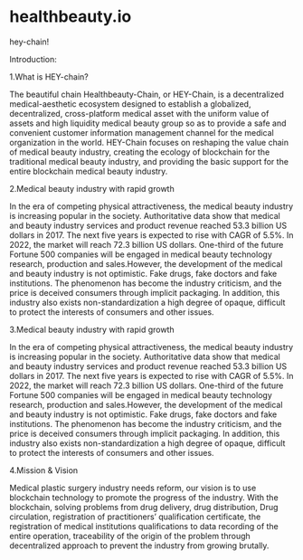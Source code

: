 # healthbeauty.io
hey-chain!


Introduction:

1.What is HEY-chain?

The beautiful chain Healthbeauty-Chain, or HEY-Chain, is a decentralized medical-aesthetic ecosystem designed to establish a globalized, decentralized, cross-platform medical asset with the uniform value of assets and high liquidity medical beauty group so as to provide a safe and convenient customer information management channel for the medical organization in the world. HEY-Chain focuses on reshaping the value chain of medical beauty industry, creating the ecology of blockchain for the traditional medical beauty industry, and providing the basic support for the entire blockchain medical beauty industry.



2.Medical beauty industry with rapid growth

In the era of competing physical attractiveness, the medical beauty industry is increasing popular in the society. Authoritative data show that medical and beauty industry services and product revenue reached 53.3 billion US dollars in 2017. The next five years is expected to rise with CAGR of 5.5%. In 2022, the market will reach 72.3 billion US dollars. One-third of the future Fortune 500 companies will be engaged in medical beauty technology research, production and sales.However, the development of the medical and beauty industry is not optimistic. Fake drugs, fake doctors and fake institutions. The phenomenon has become the industry criticism, and the price is deceived consumers through implicit packaging. In addition, this industry also exists non-standardization a high degree of opaque, difficult to protect the interests of consumers and other issues.




3.Medical beauty industry with rapid growth

In the era of competing physical attractiveness, the medical beauty industry is increasing popular in the society. Authoritative data show that medical and beauty industry services and product revenue reached 53.3 billion US dollars in 2017. The next five years is expected to rise with CAGR of 5.5%. In 2022, the market will reach 72.3 billion US dollars. One-third of the future Fortune 500 companies will be engaged in medical beauty technology research, production and sales.However, the development of the medical and beauty industry is not optimistic. Fake drugs, fake doctors and fake institutions. The phenomenon has become the industry criticism, and the price is deceived consumers through implicit packaging. In addition, this industry also exists non-standardization a high degree of opaque, difficult to protect the interests of consumers and other issues.



4.Mission & Vision

Medical plastic surgery industry needs reform, our vision is to use blockchain technology to promote the progress of the industry. With the blockchain, solving problems from drug delivery, drug distribution, Drug circulation, registration of practitioners’ qualification certificate, the registration of medical institutions qualifications to data recording of the entire operation, traceability of the origin of the problem through decentralized approach to prevent the industry from growing brutally.
